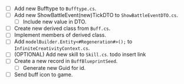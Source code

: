 - [ ] Add new Bufftype to `Bufftype.cs`.
- [ ] Add new ShowBattleEvent(new)TickDTO to `ShowBattleEventDTO.cs`.
  - [ ] Include new value in DTO.
- [ ] Create new derived class from `Buff.cs`.
- [ ] Implement members of derived class.
- [ ] Add `modelBuilder.Entity<#Regeneration#>();` to `InfiniteCreativityContext.cs`.
- [ ] (OPTIONAL) Add new skill to `Skill.cs`.                   todo insert link
- [ ] Create a new record in `BuffBlueprintSeed`.
  - [ ] Generate new Guid for id.
- [ ] Send buff icon to game.
